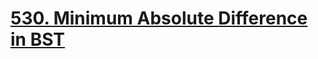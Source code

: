 # [530. Minimum Absolute Difference in BST](https://leetcode.com/problems/minimum-absolute-difference-in-bst/)


